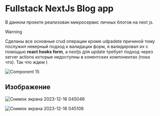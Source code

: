 # Fullstack NextJs Blog app
В данном проекте реализован микросервис личных блогов на next js. 

> [!WARNING]  
> Сделаны все основные crud операции кроме udpadete причиной тому послужил неверный подход к валидации форм, я валидировал их с помощью __react hooks form__,
>  а nextjs для update требует подход через server actions которые недоступны в клиентских компонентах (пока что). Так что ждем )

![Component 15](https://github.com/root9464/NextJs_Blog/assets/104570588/55f81b6b-ca58-462b-96fa-01bbc62db90f)

## Изображение 
![Снимок экрана 2023-12-16 045046](https://github.com/root9464/NextJs_Blog/assets/104570588/41801a77-1b01-4d55-b8a7-000843413e96)

![Снимок экрана 2023-12-16 045108](https://github.com/root9464/NextJs_Blog/assets/104570588/7a49d762-e6d3-498e-99d6-a4660487e3f6)
